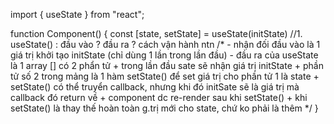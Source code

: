 import { useState } from "react";

function Component() {
    const [state, setState] = useState(initState)
    //1. useState() : đầu vào ? đầu ra ? cách vận hành ntn
        /*
        - nhận đối đầu vào là 1 giá trị khởi tạo initState (chỉ dùng 1 lần trong lần đầu)
        - đầu ra của useState là 1 array [] có 2 phẩn tử
            + trong lần đầu sate sẽ nhận giá trị initState
            + phần tử số 2 trong mảng là 1 hàm setState() để set giá trị cho phần tử 1 là state
            + setState() có thể truyển callback, nhưng khi đó initSate sẽ là giá trị mà callback đó return về
            + component dc re-render sau khi setState()
            + khi setState() là thay thế hoàn toàn g.trị mới cho state, chứ ko phải là thêm
        */
}